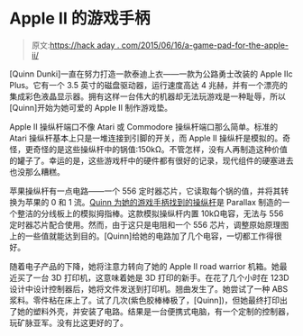 # Apple II 的游戏手柄

> 原文:[https://hack aday . com/2015/06/16/a-game-pad-for-the-apple-ii/](https://hackaday.com/2015/06/16/a-game-pad-for-the-apple-ii/)

[Quinn Dunki]一直在努力打造一款泰迪上衣——一款为公路勇士改装的 Apple IIc Plus。它有一个 3.5 英寸的磁盘驱动器，运行速度高达 4 兆赫，并有一个漂亮的集成彩色液晶显示器。拥有这样一台伟大的机器却无法玩游戏是一种耻辱，所以[Quinn]开始为她可爱的 Apple II 制作游戏垫。

Apple II 操纵杆端口不像 Atari 或 Commodore 操纵杆端口那么简单。标准的 Atari 操纵杆基本上只是一堆连接到引脚的开关，而 Apple II 操纵杆是模拟的。奇怪，更奇怪的是这些操纵杆中的锅值:150kΩ。不管怎样，没有人再制造这种价值的罐子了。幸运的是，这些游戏杆中的硬件都有很好的记录，现代组件的硬塞进去也没那么糟糕。

苹果操纵杆有一点电路——一个 556 定时器芯片，它读取每个锅的值，并将其转换为苹果的 0 和 1 流。[Quinn 为她的游戏手柄找到的操纵杆](http://quinndunki.com/blondihacks/?p=2225)是 Parallax 制造的一个整洁的分线板上的模拟拇指棒。这款模拟操纵杆内置 10kΩ电容，无法与 556 定时器芯片配合使用。然而，由于这只是电阻和一个 556 芯片，调整原始原理图上的一些值就能达到目的。[Quinn]给她的电路加了几个电容，一切都工作得很好。

随着电子产品的下降，她将注意力转向了她的 Apple II road warrior 机箱。她最近买了一台 3D 打印机，这意味着她是 3D 打印的新手。在花了几个小时在 123D 设计中设计控制器后，她将文件发送到打印机。翘曲发生了。她尝试了一种 ABS 浆料。零件粘在床上了。试了几次(紫色胶棒棒极了，[Quinn])，但她最终打印出了她的塑料外壳，并安装了电路。结果是一台便携式电脑，有一个定制的控制器，玩矿脉亚军。没有比这更好的了。